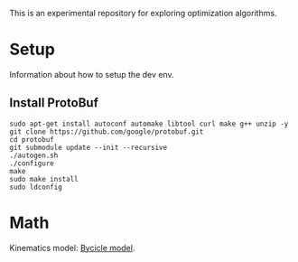 This is an experimental repository for exploring optimization algorithms.

# Setup

Information about how to setup the dev env.

## Install ProtoBuf
```
sudo apt-get install autoconf automake libtool curl make g++ unzip -y
git clone https://github.com/google/protobuf.git
cd protobuf
git submodule update --init --recursive
./autogen.sh
./configure
make
sudo make install
sudo ldconfig
```

# Math
Kinematics model: [Bycicle model](https://borrelli.me.berkeley.edu/pdfpub/IV_KinematicMPC_jason.pdf).
